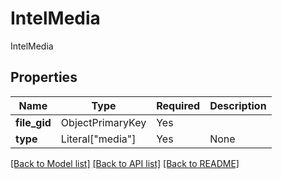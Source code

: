 # IntelMedia

IntelMedia

## Properties
| Name | Type | Required | Description |
| ------------ | ------------- | ------------- | ------------- |
**file_gid** | ObjectPrimaryKey | Yes |  |
**type** | Literal["media"] | Yes | None |


[[Back to Model list]](../../../../README.md#models-v1-link) [[Back to API list]](../../../../README.md#apis-v1-link) [[Back to README]](../../../../README.md)
